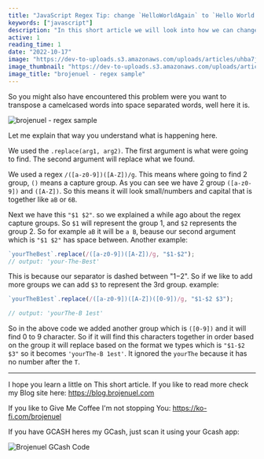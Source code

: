 ```yaml
---
title: "JavaScript Regex Tip: change `HelloWorldAgain` to `Hello World Again` (Camelcase to Separate Words) with Explanation"
keywords: ["javascript"]
description: "In this short article we will look into how we can change a camecase string to a space separated words."
active: 1
reading_time: 1
date: "2022-10-17"
image: "https://dev-to-uploads.s3.amazonaws.com/uploads/articles/uhba7jwzbzzsgazhslsk.png"
image_thumbnail: "https://dev-to-uploads.s3.amazonaws.com/uploads/articles/uhba7jwzbzzsgazhslsk.png"
image_title: "brojenuel - regex sample"
---
```


So you might also have encountered this problem were you want to transpose a camelcased words into space separated words, well here it is.

![brojenuel - regex sample](https://dev-to-uploads.s3.amazonaws.com/uploads/articles/uhba7jwzbzzsgazhslsk.png)

Let me explain that way you understand what is happening here.

We used the `.replace(arg1, arg2)`. The first argument is what were going to find. The second argument will replace what we found.

We used a regex `/([a-z0-9])([A-Z])/g`. This means where going to find 2 group, `()` means a capture group. As you can see we have 2 group `([a-z0-9])` and `([A-Z])`. So this means it will look small/numbers and capital that is together like `aB` or `6B`.

Next we have this `"$1 $2"`. so we explained a while ago about the regex capture groups. So `$1` will represent the group 1, and `$2` represents the group 2. So for example `aB` it will be `a B`, beause our second argument which is `"$1 $2"` has space between. Another example:

```js
`yourTheBest`.replace(/([a-z0-9])([A-Z])/g, "$1-$2");
// output: 'your-The-Best'
```

This is because our separator is dashed between "$1-$2". So if we like to add more groups we can add `$3` to represent the 3rd group. example:

```js
`yourTheB1est`.replace(/([a-z0-9])([A-Z])([0-9])/g, "$1-$2 $3");

// output: 'yourThe-B 1est'
```

So in the above code we added another group which is `([0-9])` and it will find 0 to 9 character. So if it will find this characters together in order based on the group it will replace based on the format we types which is `"$1-$2 $3"` so it becomes `'yourThe-B 1est'`. It ignored the `yourThe` because it has no number after the `T`.

---

I hope you learn a little on This short article. If you like to read more check my Blog site here: https://blog.brojenuel.com

If you like to Give Me Coffee
I'm not stopping You: https://ko-fi.com/brojenuel

If you have GCASH heres my GCash, just scan it using your Gcash app:

![Brojenuel GCash Code](https://dev-to-uploads.s3.amazonaws.com/uploads/articles/nh6k9wyyv3y9pt3z6rpt.png)
